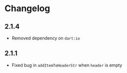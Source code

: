 # Changelog

## 2.1.4

+ Removed dependency on `dart:io`

## 2.1.1

+ Fixed bug in `addItemToHeaderStr` when `header` is empty
